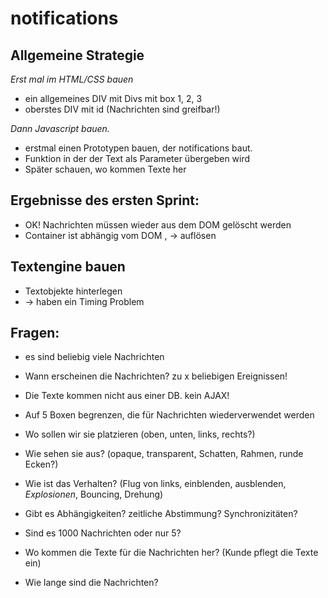 # notifications

## Allgemeine Strategie

*Erst mal im HTML/CSS bauen*
- ein allgemeines DIV mit Divs mit box 1, 2, 3
- oberstes DIV mit id (Nachrichten sind greifbar!)

*Dann Javascript bauen.*
- erstmal einen Prototypen bauen, der notifications baut.
- Funktion in der der Text als Parameter übergeben wird
- Später schauen, wo kommen Texte her

## Ergebnisse des ersten Sprint:
- OK! Nachrichten müssen wieder aus dem DOM gelöscht werden
- Container ist abhängig vom DOM , -> auflösen

## Textengine bauen
- Textobjekte hinterlegen
- -> haben ein Timing Problem

## Fragen:

- es sind beliebig viele Nachrichten
- Wann erscheinen die Nachrichten? zu x beliebigen Ereignissen!
- Die Texte kommen nicht aus einer DB. kein AJAX!

- Auf 5 Boxen begrenzen, die für Nachrichten wiederverwendet werden

- Wo sollen wir sie platzieren (oben, unten, links, rechts?)
- Wie sehen sie aus? (opaque, transparent, Schatten, Rahmen, runde Ecken?)
- Wie ist das Verhalten? (Flug von links, einblenden, ausblenden, *Explosionen*, Bouncing, Drehung)

- Gibt es Abhängigkeiten? zeitliche Abstimmung? Synchronizitäten?

- Sind es 1000 Nachrichten oder nur 5?
- Wo kommen die Texte für die Nachrichten her? (Kunde pflegt die Texte ein)
- Wie lange sind die Nachrichten?
